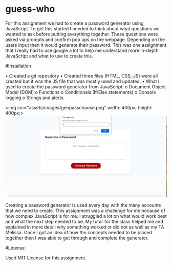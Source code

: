 # guess-who

For this assignment we had to create a password generator using JavaScript. To get this started I needed to think about what questions we wanted to ask before putting everything together. These questions were asked via prompts and confirm pop ups on the webpage. Depending on the users input then it would generate their password. This was one assignment that I really had to use google a lot to help me understand more in-depth JavaScript and what to use to create this. 

#Installation

•	Created a git repository
•	Created three files (HTML, CSS, JS) were all created but it was the JS file that was mostly used and updated.
•	What I used to create the password generator from JavaScript:
o	Document Object Model (DOM)
o	Functions
o	Conditionals (If/Else statements)
o	Console logging
o	Strings and alerts

<img src="assets/images/genpasschoose.png" width: 400px; height: 400px;>
<img src="assets/images/genpasschoose.png">

Creating a password generator is used every day with the many accounts that we need to create. This assignment was a challenge for me because of how complex JavaScript is for me. I struggled a lot on what would work best and what the next step needed to be. My tutor for the class helped me and explained in more detail why something worked or did not as well as my TA Melissa. Once I got an idea of how the concepts needed to be placed together then I was able to get through and complete the generator. 


#License

Used MIT License for this assignment. 

